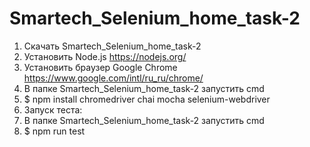 # Smartech_Selenium_home_task-2
1. Скачать Smartech_Selenium_home_task-2
2. Установить Node.js https://nodejs.org/
3. Установить браузер Google Chrome https://www.google.com/intl/ru_ru/chrome/
4. В папке Smartech_Selenium_home_task-2 запустить cmd
5. $ npm install chromedriver chai mocha selenium-webdriver
6. Запуск теста:
7. В папке Smartech_Selenium_home_task-2 запустить cmd
8. $ npm run test
